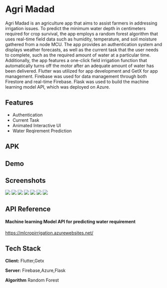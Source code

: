 
# Agri Madad

Agri Madad is an agriculture app that aims to assist farmers in addressing irrigation issues. To predict the minimum water depth in centimeters required for crop survival, the app employs a random forest algorithm that uses real-time field data such as humidity, temperature, and soil moisture gathered from a node MCU. The app provides an authentication system and displays weather forecasts, as well as the current task that the user needs to complete, such as the required amount of water at a particular time. Additionally, the app features a one-click field irrigation function that automatically turns off the motor after an adequate amount of water has been delivered. Flutter was utilized for app development and GetX for app management. Firebase was used for data management through both Firestore and real-time Firebase. Flask was used to build the machine learning model API, which was deployed on Azure.
## Features

- Authentication
- Current Task
- Animated Interactive UI
- Water Reqirement Prediction

## APK

## Demo






## Screenshots
<p float="left">
<img src="https://user-images.githubusercontent.com/115138974/235730286-71b6ac4a-04d3-4f20-9110-170d20eafaf3.jpg">
<img src="https://user-images.githubusercontent.com/115138974/235730351-1b4802f0-3a64-42d3-af84-e5704faebe23.jpg">
<img src="https://user-images.githubusercontent.com/115138974/235730390-97bd641e-6eff-4bdd-84c9-53df3d587338.jpg">
<img src="https://user-images.githubusercontent.com/115138974/235730425-4c3d297d-52f1-4eb8-90d9-c15cd1fb8bd8.jpg">
<img src="https://user-images.githubusercontent.com/115138974/235730504-98c5cf87-dc36-4de2-8ec5-b525e188fc0b.jpg">
<img src="https://user-images.githubusercontent.com/115138974/235730535-02db0d66-0814-41ca-a524-57e1ae076965.jpg">
<img src="https://user-images.githubusercontent.com/115138974/235730599-5fa92f33-c967-49ca-a7b1-9be7830347ab.jpg">

 </p>



## API Reference

#### Machine learning Model API for predicting water requirement
https://mlcropirrigation.azurewebsites.net/
                          
## Tech Stack

**Client:** Flutter,Getx

**Server:** Firebase,Azure,Flask

**Algorithm** Random Forest

